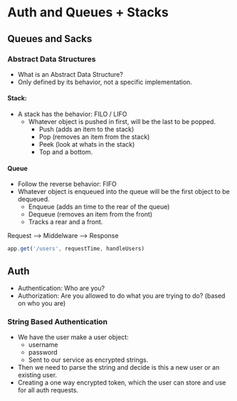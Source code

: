 # Auth and Queues + Stacks

## Queues and Sacks

### Abstract Data Structures
- What is an Abstract Data Structure?
- Only defined by its behavior, not a specific implementation.

#### Stack:
- A stack has the behavior: FILO / LIFO
  - Whatever object is pushed in first, will be the last to be popped.
    - Push (adds an item to the stack)
    - Pop (removes an item from the stack)
    - Peek (look at whats in the stack)
    - Top and a bottom.

#### Queue
- Follow the reverse behavior: FIFO
- Whatever object is enqueued into the queue will be the first object to be dequeued.
  - Enqueue (adds an time to the rear of the queue)
  - Dequeue (removes an item from the front)
  - Tracks a rear and a front.

Request --> Middelware --> Response

```js
app.get('/users', requestTime, handleUsers)
```

## Auth

- Authentication: Who are you?
- Authorization: Are you allowed to do what you are trying to do? (based on who you are)

### String Based Authentication
- We have the user make a user object:
  - username
  - password
  - Sent to our service as encrypted strings.
- Then we need to parse the string and decide is this a new user or an existing user.
- Creating a one way encrypted token, which the user can store and use for all auth requests.